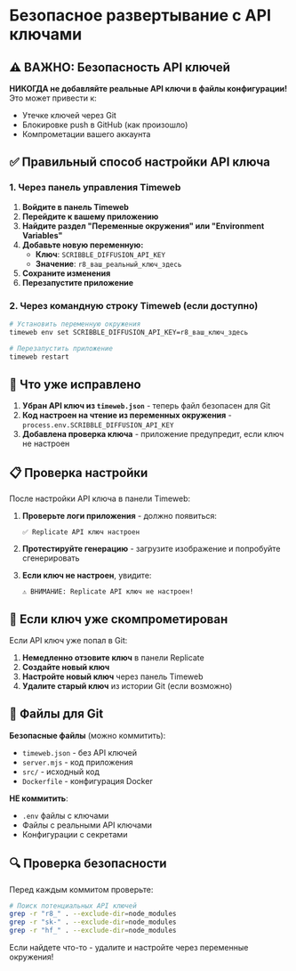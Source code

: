 # Безопасное развертывание с API ключами

## ⚠️ ВАЖНО: Безопасность API ключей

**НИКОГДА не добавляйте реальные API ключи в файлы конфигурации!** Это может привести к:
- Утечке ключей через Git
- Блокировке push в GitHub (как произошло)
- Компрометации вашего аккаунта

## ✅ Правильный способ настройки API ключа

### 1. Через панель управления Timeweb

1. **Войдите в панель Timeweb**
2. **Перейдите к вашему приложению**
3. **Найдите раздел "Переменные окружения" или "Environment Variables"**
4. **Добавьте новую переменную:**
   - **Ключ**: `SCRIBBLE_DIFFUSION_API_KEY`
   - **Значение**: `r8_ваш_реальный_ключ_здесь`
5. **Сохраните изменения**
6. **Перезапустите приложение**

### 2. Через командную строку Timeweb (если доступно)

```bash
# Установить переменную окружения
timeweb env set SCRIBBLE_DIFFUSION_API_KEY=r8_ваш_ключ_здесь

# Перезапустить приложение
timeweb restart
```

## 🔧 Что уже исправлено

1. **Убран API ключ из `timeweb.json`** - теперь файл безопасен для Git
2. **Код настроен на чтение из переменных окружения** - `process.env.SCRIBBLE_DIFFUSION_API_KEY`
3. **Добавлена проверка ключа** - приложение предупредит, если ключ не настроен

## 📋 Проверка настройки

После настройки API ключа в панели Timeweb:

1. **Проверьте логи приложения** - должно появиться:
   ```
   ✅ Replicate API ключ настроен
   ```

2. **Протестируйте генерацию** - загрузите изображение и попробуйте сгенерировать

3. **Если ключ не настроен**, увидите:
   ```
   ⚠️ ВНИМАНИЕ: Replicate API ключ не настроен!
   ```

## 🚨 Если ключ уже скомпрометирован

Если API ключ уже попал в Git:

1. **Немедленно отзовите ключ** в панели Replicate
2. **Создайте новый ключ**
3. **Настройте новый ключ** через панель Timeweb
4. **Удалите старый ключ** из истории Git (если возможно)

## 📁 Файлы для Git

**Безопасные файлы** (можно коммитить):
- `timeweb.json` - без API ключей
- `server.mjs` - код приложения
- `src/` - исходный код
- `Dockerfile` - конфигурация Docker

**НЕ коммитить**:
- `.env` файлы с ключами
- Файлы с реальными API ключами
- Конфигурации с секретами

## 🔍 Проверка безопасности

Перед каждым коммитом проверьте:
```bash
# Поиск потенциальных API ключей
grep -r "r8_" . --exclude-dir=node_modules
grep -r "sk-" . --exclude-dir=node_modules
grep -r "hf_" . --exclude-dir=node_modules
```

Если найдете что-то - удалите и настройте через переменные окружения!
